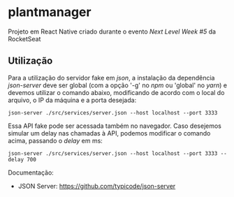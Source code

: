 # plantmanager
Projeto em React Native criado durante o evento *Next Level Week #5* da RocketSeat

## Utilização
Para a utilização do servidor fake em *json*, a instalação da dependência *json-server* deve ser global (com a opção '-g' no *npm* ou 'global' no *yarn*) e devemos utilizar o comando abaixo, modificando de acordo com o local do arquivo, o IP da máquina e a porta desejada:

```json-server ./src/services/server.json --host localhost --port 3333```

Essa API fake pode ser acessada também no navegador.
Caso desejemos simular um delay nas chamadas à API, podemos modificar o comando acima, passando o *delay* em ms:

```json-server ./src/services/server.json --host localhost --port 3333 --delay 700```

Documentação:
* JSON Server: https://github.com/typicode/json-server